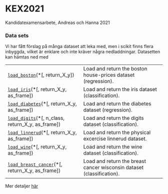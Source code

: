 # KEX2021
Kandidatexamensarbete, Andreas och Hanna 2021

### Data sets
Vi har fått förslag på många dataset att leka med, men i scikit finns flera inbyggda, vilket är enklare och inte kräver några nedladdningar. Datasetten kan hämtas ned med

<table class="longtable docutils align-default">
<tbody>
<tr class="row-odd"><td><a class="reference internal" href="https://scikit-learn.org/stable/modules/generated/sklearn.datasets.load_boston.html#sklearn.datasets.load_boston" title="sklearn.datasets.load_boston"><code class="xref py py-obj docutils literal notranslate"><span class="pre">load_boston</span></code></a>(*[, return_X_y])</td>
<td>Load and return the boston house-prices dataset (regression).</td>
</tr>
<tr class="row-even"><td><a class="reference internal" href="https://scikit-learn.org/stable/modules/generated/sklearn.datasets.load_iris.html#sklearn.datasets.load_iris" title="sklearn.datasets.load_iris"><code class="xref py py-obj docutils literal notranslate"><span class="pre">load_iris</span></code></a>(*[, return_X_y, as_frame])</td>
<td>Load and return the iris dataset (classification).</td>
</tr>
<tr class="row-odd"><td><a class="reference internal" href="https://scikit-learn.org/stable/modules/generated/sklearn.datasets.load_diabetes.html#sklearn.datasets.load_diabetes" title="sklearn.datasets.load_diabetes"><code class="xref py py-obj docutils literal notranslate"><span class="pre">load_diabetes</span></code></a>(*[, return_X_y, as_frame])</td>
<td>Load and return the diabetes dataset (regression).</td>
</tr>
<tr class="row-even"><td><a class="reference internal" href="https://scikit-learn.org/stable/modules/generated/sklearn.datasets.load_digits.html#sklearn.datasets.load_digits" title="sklearn.datasets.load_digits"><code class="xref py py-obj docutils literal notranslate"><span class="pre">load_digits</span></code></a>(*[, n_class, return_X_y, as_frame])</td>
<td>Load and return the digits dataset (classification).</td>
</tr>
<tr class="row-odd"><td><a class="reference internal" href="https://scikit-learn.org/stable/modules/generated/sklearn.datasets.load_linnerud.html#sklearn.datasets.load_linnerud" title="sklearn.datasets.load_linnerud"><code class="xref py py-obj docutils literal notranslate"><span class="pre">load_linnerud</span></code></a>(*[, return_X_y, as_frame])</td>
<td>Load and return the physical excercise linnerud dataset.</td>
</tr>
<tr class="row-even"><td><a class="reference internal" href="https://scikit-learn.org/stable/modules/generated/sklearn.datasets.load_wine.html#sklearn.datasets.load_wine" title="sklearn.datasets.load_wine"><code class="xref py py-obj docutils literal notranslate"><span class="pre">load_wine</span></code></a>(*[, return_X_y, as_frame])</td>
<td>Load and return the wine dataset (classification).</td>
</tr>
<tr class="row-odd"><td><a class="reference internal" href="https://scikit-learn.org/stable/modules/generated/sklearn.datasets.load_breast_cancer.html#sklearn.datasets.load_breast_cancer" title="sklearn.datasets.load_breast_cancer"><code class="xref py py-obj docutils literal notranslate"><span class="pre">load_breast_cancer</span></code></a>(*[, return_X_y, as_frame])</td>
<td>Load and return the breast cancer wisconsin dataset (classification).</td>
</tr>
</tbody>
</table>

Mer detaljer <a href="https://scikit-learn.org/stable/datasets/toy_dataset.html#toy-datasets" title="Toy datasets">här</a>
